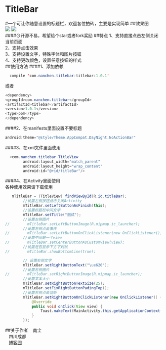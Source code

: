 # TitleBar
#一个可让你随意设置的标题栏，欢迎各位拍砖，主要是实现简单
##效果图<br>
![](https://github.com/nanchen2251/TitleBar/blob/master/photo1.jpg) 
![](https://github.com/nanchen2251/TitleBar/blob/master/photo2.jpg)<br>
####⊙开源不易，希望给个star或者fork奖励
##特点
  1、支持直接点击左侧关闭当前页面<br>
  2、支持点击效果<br>
  3、支持设置文字，特殊字体和图片按钮<br>
  4、支持更改颜色，设置任意按钮的样式<br>
##使用方法
####1、添加依赖<br>
```java
  compile 'com.nanchen.titlebar:titlebar:1.0.1'
```
  或者<br>
  ```java
<dependency>
  <groupId>com.nanchen.titlebar</groupId>
  <artifactId>titlebar</artifactId>
  <version>1.0.1</version>
  <type>pom</type>
</dependency>
```
####2、在manifests里面设置不要标题
```java
android:theme="@style/Theme.AppCompat.DayNight.NoActionBar"
```
####3、在xml文件里面使用<br>
```java
  <com.nanchen.titlebar.TitleView
        android:layout_width="match_parent"
        android:layout_height="wrap_content"
        android:id="@+id/titleBar"/>
```
####4、在Activity里面使用<br>各种使用效果请下载使用
```java
   mTitleBar = (TitleView) findViewById(R.id.titleBar);
        //设置左侧按钮点击关闭Activity
        mTitleBar.setLeftButtonAsFinish(this);
        //设置标题栏中间文字
        mTitleBar.setTitle("测试");
        //设置左侧图片
//        mTitleBar.setLeftButtonImage(R.mipmap.ic_launcher);
        //设置左侧点击事件
//        mTitleBar.setLeftButtonOnClickListener(new OnClickListener());
        //设置中间是一个view
//        mTitleBar.setCenterButtonAsCustomView(view);
        //设置是否显示下方下划线
//        mTitleBar.showBottomLine(true);

        // 设置右侧文字
        mTitleBar.setRightButtonText("\ue620");
        //设置右侧图片
//        mTitleBar.setRightButtonImage(R.mipmap.ic_launcher);
        //设置文本大小
        mTitleBar.setRightButtonTextSize(25);
        mTitleBar.setFixRightButtonPadingTop();
        //设置右侧点击监听
        mTitleBar.setRightButtonOnClickListener(new OnClickListener() {
            @Override
            public void onClick(View view) {
                Toast.makeText(MainActivity.this.getApplicationContext(),"你点击了右侧按钮",Toast.LENGTH_SHORT).show();
            }
        });
```
##关于作者
    南尘<br>
    四川成都<br>
    [博客园](http://www.cnblogs.com/liushilin/)
